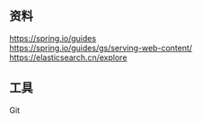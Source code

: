 ## 资料
https://spring.io/guides    
https://spring.io/guides/gs/serving-web-content/    
https://elasticsearch.cn/explore    

## 工具
Git